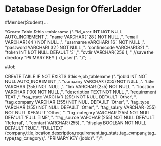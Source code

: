 
# Database Design for OfferLadder

#Member(Student)
...

"Create Table $this->tablename (".
"id_user INT NOT NULL AUTO_INCREMENT ,".
"name VARCHAR( 128 ) NOT NULL ,".
"email VARCHAR( 64 ) NOT NULL ,".
"username VARCHAR( 16 ) NOT NULL ,".
"password VARCHAR( 32 ) NOT NULL ,".
"confirmcode VARCHAR(32) ,".
"token INT NOT NULL DEFAULT '3' ,".
"cvdir VARCHAR( 256 ), ". //save the directory
"PRIMARY KEY ( id_user )".
")";
...

#Job

CREATE TABLE IF NOT EXISTS $this->job_tablename (".
"jobId INT NOT NULL AUTO_INCREMENT ,".
"company VARCHAR (255) NOT NULL ,".
"title VARCHAR (255) NOT NULL ,".
"link VARCHAR (255) NOT NULL ,".
"location VARCHAR (100) NOT NULL ,".
"description TEXT NOT NULL ,".
"requirement TEXT ,".
"tag_state VARCHAR (255) NOT NULL DEFAULT 'Other', ".
"tag_company VARCHAR (255) NOT NULL DEFAULT 'Other', ".
"tag_type VARCHAR (255) NOT NULL DEFAULT 'Other', ".
"tag_salary VARCHAR (255) NOT NULL DEFAULT 'Other', ".
"tag_category VARCHAR (255) NOT NULL DEFAULT 'FULL TIME', ".
"tag_source VARCHAR (255) NOT NULL DEFAULT 'Referral', ".
"contact VARCHAR (255), ".
"display BOOLEAN NOT NULL DEFAULT TRUE,".
"FULLTEXT (company,title,location,description,requirement,tag_state,tag_company,tag_type,tag_category),".
"PRIMARY KEY (jobId)".
")";
